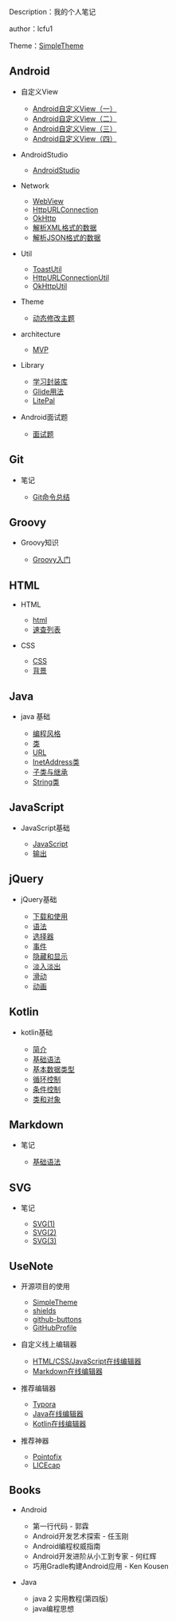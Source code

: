 Description：我的个人笔记

author：lcfu1

Theme：[SimpleTheme](https://github.com/lcfu1/SimpleTheme)

## Android

- 自定义View

  - [Android自定义View（一）](Android/CustomView/CustomView1.md)
  - [Android自定义View（二）](Android/CustomView/CustomView2.md)
  - [Android自定义View（三）](Android/CustomView/CustomView3.md)
  - [Android自定义View（四）](Android/CustomView/CustomView4.md)

- AndroidStudio

  - [AndroidStudio](Android/AndroidStudio/AndroidStudio.md)

- Network

  - [WebView](Android/Network/WebView.md)
  - [HttpURLConnection](Android/Network/HttpURLConnection.md)
  - [OkHttp](Android/Network/OkHttp.md)
  - [解析XML格式的数据](Android/Network/XML.md)
  - [解析JSON格式的数据](Android/Network/JSON.md)

- Util

  - [ToastUtil](Android/Util/ToastUtil.md)
  - [HttpURLConnectionUtil](Android/Util/HttpURLConnectionUtil.md)
  - [OkHttpUtil](Android/Util/OkHttpUtil.md)

- Theme

  - [动态修改主题](Android/Theme/setTheme.md)

- architecture

  - [MVP](Android/Architecture/MVP.md)

- Library

  - [学习封装库](Android/Library/LearnLib.md)
  - [Glide用法](Android/Library/Glide.md)
  - [LitePal](Android/Library/LitePal.md)

- Android面试题

  - [面试题](Android/Interview/interview.md)

## Git

- 笔记

  - [Git命令总结](Git/git1.md)

## Groovy

- Groovy知识

  - [Groovy入门](Groovy/Groovy.md)
  
## HTML

- HTML

  - [html](HTML/HTML.md)
  - [速查列表](HTML/html_QuickList.md)
  
- CSS

  - [CSS](HTML/CSS.md)
  - [背景](HTML/css_background.md)

## Java

- java 基础

  - [编程风格](Java/CodingStyle.md)
  - [类](Java/class.md)
  - [URL](Java/URL.md)
  - [InetAddress类](Java/InetAddress.md)
  - [子类与继承](Java/SubclassesAndInheritance.md)
  - [String类](Java/String.md)

## JavaScript

- JavaScript基础

  - [JavaScript](JavaScript/use.md)
  - [输出](JavaScript/output.md)

## jQuery

- jQuery基础

  - [下载和使用](jQuery/download-and-use.md)
  - [语法](jQuery/syntax.md)
  - [选择器](jQuery/selector.md)
  - [事件](jQuery/event.md)
  - [隐藏和显示](jQuery/HideShow.md)
  - [淡入淡出](jQuery/fade.md)
  - [滑动](jQuery/slide.md)
  - [动画](jQuery/animate.md)

## Kotlin

- kotlin基础

  - [简介](Kotlin/Kotlin.md)
  - [基础语法](Kotlin/BasicGrammar.md)
  - [基本数据类型](Kotlin/PrimaryDataType.md)
  - [循环控制](Kotlin/CycleControl.md)
  - [条件控制](Kotlin/ConditionControl.md)
  - [类和对象](Kotlin/class.md)

## Markdown

- 笔记

  - [基础语法](Markdown/markdown.md)

## SVG

- 笔记

  - [SVG(1)](SVG/SVG1.md)
  - [SVG(2)](SVG/SVG2.md)
  - [SVG(3)](SVG/SVG3.md)

## UseNote

- 开源项目的使用

  - [SimpleTheme](Use/SimpleThemeDescription.md)
  - [shields](Use/shieldsDescription.md)
  - [github-buttons](Use/github-buttonsDescription.md)
  - [GitHubProfile](Use/GitHubProfileDescription.md)

- 自定义线上编辑器

  - [HTML/CSS/JavaScript在线编辑器](Use/HCJDescription.md)
  - [Markdown在线编辑器](Use/MarkdownDescription.md)

- 推荐编辑器

  - [Typora](Use/TyporaDescription.md)
  - [Java在线编辑器](Use/JavaDescription.md)
  - [Kotlin在线编辑器](Use/KotlinDescription.md)

- 推荐神器

  - [Pointofix](Use/Pointofix.md)
  - [LICEcap](Use/LICEcap.md)

## Books

- Android

  - 第一行代码 - 郭霖
  - Android开发艺术探索 - 任玉刚
  - Android编程权威指南
  - Android开发进阶从小工到专家 - 何红辉
  - 巧用Gradle构建Android应用 - Ken Kousen

- Java

  - java 2 实用教程(第四版)
  - java编程思想